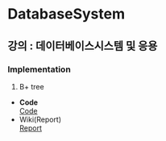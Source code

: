 # DatabaseSystem  
## 강의 : 데이터베이스시스템 및 응용  
### Implementation  
1. B+ tree  
* **Code**  
[Code](https://github.com/rlqja1107/DatabaseSystem/tree/master/B%2Btree)  
* Wiki(Report)  
[Report](https://github.com/rlqja1107/DatabaseSystem/wiki/B-tree-Implementation)
